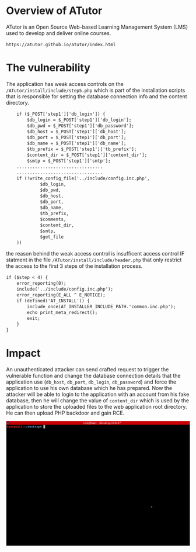 Overview of ATutor
==================
ATutor is an Open Source Web-based Learning Management System (LMS) used to develop and deliver online courses.
```
https://atutor.github.io/atutor/index.html
```

The vulnerability
================
The application has weak access controls on the ```/ATutor/install/include/step5.php``` which is part of the installation scripts that is responsible for setting the database connection info and the content directory.
```
	if ($_POST['step1']['db_login']) {
		$db_login = $_POST['step1']['db_login'];
		$db_pwd = $_POST['step1']['db_password'];
		$db_host = $_POST['step1']['db_host'];
		$db_port = $_POST['step1']['db_port'];
		$db_name = $_POST['step1']['db_name'];
		$tb_prefix = $_POST['step1']['tb_prefix'];
		$content_dir = $_POST['step1']['content_dir'];
		$smtp = $_POST['step1']['smtp'];
    .................................
    .................................	
	if (!write_config_file('../include/config.inc.php', 
	         $db_login,
	         $db_pwd,
	         $db_host,
	         $db_port,
	         $db_name,
	         $tb_prefix,
	         $comments,
	         $content_dir,
	         $smtp,
	         $get_file
	)) 
```
the reason behind the weak access control is insufficent access control IF statment in the file ```/ATutor/install/include/header.php``` that only restrict the access to the first 3 steps of the installation process.
```
if ($step < 4) {
	error_reporting(0);
	include('../include/config.inc.php');
	error_reporting(E_ALL ^ E_NOTICE);
	if (defined('AT_INSTALL')) {
		include_once(AT_INSTALLER_INCLUDE_PATH.'common.inc.php');
		echo print_meta_redirect();
		exit;
	}
}
```

Impact
========
An unauthenticated attacker can send crafted request to trigger the vulnerable function and change the database connection details that the application use (```db_host```, ```db_port```, ```db_login```, ```db_password```) and force the application to use his own database which he has prepared.
Now the attacker will be able to login to the application with an account from his fake database, then he will change the value of ```content_dir``` which is used by the application to store the uploaded files to the web application root directory.
He can then upload PHP backdoor and gain RCE.

![Alt text](CVE-2019-16114.gif?raw=true "exploit")
